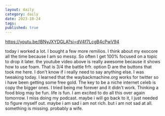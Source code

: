 ```yaml
---
layout: daily
category: daily
date: 2023-10-24
tags: 
published: true
---
```

https://youtu.be/lBNyJXYDGLA?si=dV4f7LcgB4cPwV94 

today i worked a lot. I bought a few more remilios. I think about my exocore all the time because I am so messy. So often I get 100% focused on a topic to drop it later. the youtube video above is really awesome because it shows how to use foam. That is 3/4 the battle frfr. option D are the buttons that took me here. I don't know if i really need to say anything else. I was tweaking today. I learned that the waybackmachine.org works for twitter so i have been getting some free gold. The key to be a niche internet celeb is copy the bigger ones. I tried being me forever and it didn't work. Thinking a food blog may be fun. life is fun. I am excited to do all this over again tomorrow. I miss doing my podcast. maybe i will go back to it, I just needed to figure myself out. maybe i am sad i am not rich. but i am not sad at all. something is missing. probably a wife.
 